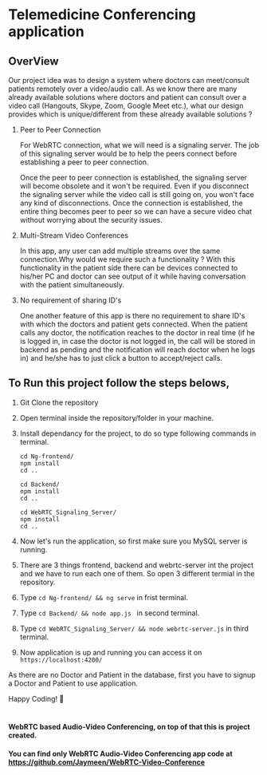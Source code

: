 # Telemedicine Conferencing application

## OverView

Our project idea was to design a system where doctors can meet/consult patients remotely over a video/audio call. As we know there are many already available solutions where doctors and patient can consult over a video call (Hangouts, Skype, Zoom, Google Meet etc.), what our design provides which is unique/different from these already available solutions ?

1. Peer to Peer Connection

   For WebRTC connection, what we will need is a signaling server. The job of this signaling server would be to help the peers connect before establishing a peer to peer connection.
   
   Once the peer to peer connection is established, the signaling server will become obsolete and it won't be required. Even if you disconnect the signaling server while the video call is still going on, you won't face any kind of disconnections. Once the connection is established, the entire thing becomes peer to peer so we can have a secure video chat without worrying about the security issues.

2. Multi-Stream Video Conferences
   
   In this app, any user can add multiple streams over the same connection.Why would we require such a functionality ?
   With this functionality in the patient side there can be devices connected to his/her PC and doctor can see output of it while having conversation with the patient simultaneously.

3. No requirement of sharing ID's
   
   One another feature of this app is there no requirement to share ID's with which the doctors and patient gets connected. When the patient calls any doctor, the notification reaches to the doctor in real time (if he is logged in, in case the doctor is not logged in, the call will be stored in backend as pending and the notification will reach doctor when he logs in) and he/she has to just click a button to accept/reject calls.

## To Run this project follow the steps belows,

1. Git Clone the repository
2. Open terminal inside the repository/folder in your machine.
3. Install dependancy for the project, to do so type following commands in terminal.
    ```
    cd Ng-frontend/ 
    npm install
    cd ..

    cd Backend/
    npm install
    cd ..

    cd WebRTC_Signaling_Server/
    npm install
    cd ..
    ``` 

4. Now let's run the application, so first make sure you MySQL server is running. 
5. There are 3 things frontend, backend and webrtc-server int the project and we have to run each one of them. So open 3 different termial in the repository. 
6. Type `cd Ng-frontend/ && ng serve` in frist terminal.
7. Type `cd Backend/ && node app.js ` in second terminal.
8. Type `cd WebRTC_Signaling_Server/ && node webrtc-server.js` in third terminal.
9. Now application is up and running you can access it on `https://localhost:4200/` 

As there are no Doctor and Patient in the database, first you have to signup a Doctor and Patient to use application. 

Happy Coding! 🙌

#

#### WebRTC based Audio-Video Conferencing, on top of that this is project created. 

#### You can find only WebRTC Audio-Video Conferencing app code at https://github.com/Jaymeen/WebRTC-Video-Conference





